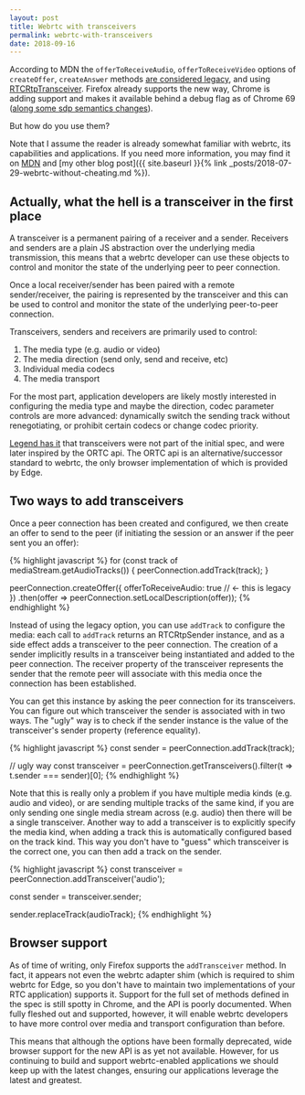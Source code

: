 ```yaml
---
layout: post
title: Webrtc with transceivers
permalink: webrtc-with-transceivers
date: 2018-09-16
---
```


According to MDN the `offerToReceiveAudio`, `offerToReceiveVideo` options of `createOffer`, `createAnswer` methods [are considered legacy](https://developer.mozilla.org/en-US/docs/Web/API/RTCPeerConnection/createOffer), and using [RTCRtpTransceiver](https://developer.mozilla.org/en-US/docs/Web/API/RTCRtpTransceiver). Firefox already supports the new way, Chrome is adding support and makes it available behind a debug flag as of Chrome 69 ([along some sdp semantics changes](https://webrtc.org/web-apis/chrome/unified-plan/)).

But how do you use them?

Note that I assume the reader is already somewhat familiar with webrtc, its capabilities and applications. If you need more information, you may find it on [MDN](https://developer.mozilla.org/en-US/docs/Web/API/WebRTC_API) and [my other blog post]({{ site.baseurl }}{% link _posts/2018-07-29-webrtc-without-cheating.md %}).

## Actually, what the hell is a transceiver in the first place

A transceiver is a permanent pairing of a receiver and a sender. Receivers and senders are a plain JS abstraction over the underlying media transmission, this means that a webrtc developer can use these objects to control and monitor the state of the underlying peer to peer connection.

Once a local receiver/sender has been paired with a remote sender/receiver, the pairing is represented by the transceiver and this can be used to control and monitor the state of the underlying peer-to-peer connection.

Transceivers, senders and receivers are primarily used to control:

1. The media type (e.g. audio or video)
2. The media direction (send only, send and receive, etc)
3. Individual media codecs
4. The media transport

For the most part, application developers are likely mostly interested in configuring the media type and maybe the direction, codec parameter controls are more advanced: dynamically switch the sending track without renegotiating, or prohibit certain codecs or change codec priority.

[Legend has it](https://w3c.github.io/webrtc-pc/#acknowledgements) that transceivers were not part of the initial spec, and were later inspired by the ORTC api. The ORTC api is an alternative/successor standard to webrtc, the only browser implementation of which is provided by Edge.

## Two ways to add transceivers

Once a peer connection has been created and configured, we then create an offer to send to the peer (if initiating the session or an answer if the peer sent you an offer):

{% highlight javascript %}
for (const track of mediaStream.getAudioTracks()) {
    peerConnection.addTrack(track);
}

peerConnection.createOffer({
        offerToReceiveAudio: true // <- this is legacy
    })
    .then(offer => peerConnection.setLocalDescription(offer));
{% endhighlight %}

Instead of using the legacy option, you can use `addTrack` to configure the media: each call to `addTrack` returns an RTCRtpSender instance, and as a side effect adds a transceiver to the peer connection. The creation of a sender implicitly results in a transceiver being instantiated and added to the peer connection. The receiver property of the transceiver represents the sender that the remote peer will associate with this media once the connection has been established.

 You can get this instance by asking the peer connection for its transceivers. You can figure out which transceiver the sender is associated with in two ways. The "ugly" way is to check if the sender instance is the value of the transceiver's sender property (reference equality).

{% highlight javascript %}
const sender = peerConnection.addTrack(track);

// ugly way
const transceiver = peerConnection.getTransceivers().filter(t => t.sender === sender)[0];
{% endhighlight %}

Note that this is really only a problem if you have multiple media kinds (e.g. audio and video), or are sending multiple tracks of the same kind, if you are only sending one single media stream across (e.g. audio) then there will be a single transceiver. Another way to add a transceiver is to explicitly specify the media kind, when adding a track this is automatically configured based on the track kind. This way you don't have to "guess" which transceiver is the correct one, you can then add a track on the sender.

{% highlight javascript %}
const transceiver = peerConnection.addTransceiver('audio');

const sender = transceiver.sender;

sender.replaceTrack(audioTrack);
{% endhighlight %}

## Browser support

As of time of writing, only Firefox supports the `addTransceiver` method. In fact, it appears not even the webrtc adapter shim (which is required to shim webrtc for Edge, so you don't have to maintain two implementations of your RTC application) supports it. Support for the full set of methods defined in the spec is still spotty in Chrome, and the API is poorly documented. When fully fleshed out and supported, however, it will enable webrtc developers to have more control over media and transport configuration than before.

This means that although the options have been formally deprecated, wide browser support for the new API is as yet not available. However, for us continuing to build and support webrtc-enabled applications we should keep up with the latest changes, ensuring our applications leverage the latest and greatest.
